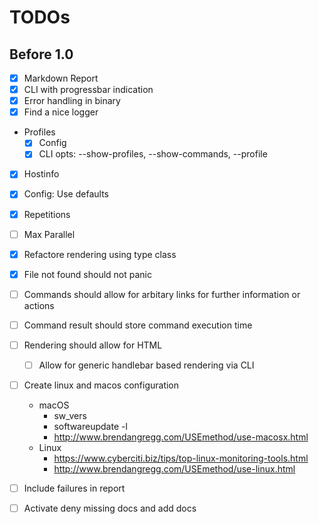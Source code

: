 # TODOs

## Before 1.0

* [x] Markdown Report
* [x] CLI with progressbar indication
* [x] Error handling in binary
* [x] Find a nice logger 
* Profiles
    * [X] Config
    * [X] CLI opts: --show-profiles, --show-commands, --profile
* [X] Hostinfo
* [X] Config: Use defaults
* [X] Repetitions
* [ ] Max Parallel
* [X] Refactore rendering using type class
* [X] File not found should not panic
* [ ] Commands should allow for arbitary links for further information or actions
* [ ] Command result should store command execution time
* [ ] Rendering should allow for HTML
    * [ ] Allow for generic handlebar based rendering via CLI
* [ ] Create linux and macos configuration
    * macOS
        * sw_vers
        * softwareupdate -l
        * http://www.brendangregg.com/USEmethod/use-macosx.html
    * Linux
        * https://www.cyberciti.biz/tips/top-linux-monitoring-tools.html
        * http://www.brendangregg.com/USEmethod/use-linux.html
* [ ] Include failures in report
* [ ] Activate deny missing docs and add docs

